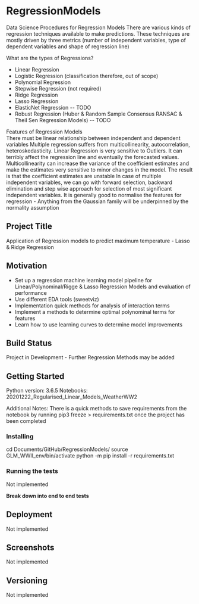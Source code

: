 # RegressionModels
Data Science Procedures for Regression Models
There are various kinds of regression techniques available to make predictions. These techniques are mostly driven by three metrics (number of independent variables, type of dependent variables and shape of regression line)

What are the types of Regressions?
- Linear Regression
- Logistic Regression (classification therefore, out of scope)
- Polynomial Regression
- Stepwise Regression (not required)
- Ridge Regression
- Lasso Regression
- ElasticNet Regression -- TODO
- Robust Regression (Huber & Random Sample Consensus RANSAC & Theil Sen Regression Models) -- TODO

Features of Regression Models <br>
There must be linear relationship between independent and dependent variables
Multiple regression suffers from multicollinearity, autocorrelation, heteroskedasticity.
Linear Regression is very sensitive to Outliers. It can terribly affect the regression line and eventually the forecasted values.
Multicollinearity can increase the variance of the coefficient estimates and make the estimates very sensitive to minor changes in the model. The result is that the coefficient estimates are unstable
In case of multiple independent variables, we can go with forward selection, backward elimination and step wise approach for selection of most significant independent variables.
It is generally good to normalise the features for regression - Anything from the Gaussian family will be underpinned by the normality assumption

## Project Title
Application of Regression models to predict maximum temperature - Lasso & Ridge Regression

## Motivation
- Set up a regression machine learning model pipeline for Linear/Polynominal/Rigge & Lasso Regression Models and evaluation of performance
- Use different EDA tools (sweetviz) 
- Implementation quick methods for analysis of interaction terms
- Implement a methods to determine optimal polynominal terms for features 
- Learn how to use learning curves to determine model improvements

## Build Status
Project in Development - Further Regression Methods may be added 

## Getting Started
Python version: 3.6.5
Notebooks: 20201222_Regularised_Linear_Models_WeatherWW2

Additional Notes:
There is a quick methods to save requirements from the notebook by running pip3 freeze > requirements.txt once the project has been completed

### Installing
cd Documents/GitHub/RegressionModels/
source GLM_WWII_env/bin/activate
python -m pip install -r requirements.txt

### Running the tests
Not implemented

**Break down into end to end tests** 
## Deployment
Not implemented

## Screenshots
Not implemented

## Versioning
Not implemented
